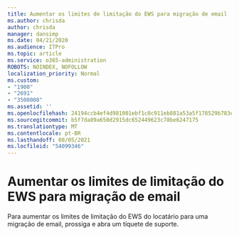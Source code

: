 ```yaml
---
title: Aumentar os limites de limitação do EWS para migração de email
ms.author: chrisda
author: chrisda
manager: dansimp
ms.date: 04/21/2020
ms.audience: ITPro
ms.topic: article
ms.service: o365-administration
ROBOTS: NOINDEX, NOFOLLOW
localization_priority: Normal
ms.custom:
- "1900"
- "2691"
- "3500008"
ms.assetid: ''
ms.openlocfilehash: 24194ccb4ef4d981001ebf1c0c911eb881a53a5f178529b783ee9114af944e90
ms.sourcegitcommit: b5f7da89a650d2915dc652449623c78be6247175
ms.translationtype: MT
ms.contentlocale: pt-BR
ms.lasthandoff: 08/05/2021
ms.locfileid: "54099346"
---
```

# <a name="increase-ews-throttling-limits-for-mail-migration"></a>Aumentar os limites de limitação do EWS para migração de email

Para aumentar os limites de limitação do EWS do locatário para uma migração de email, prossiga e abra um tíquete de suporte.
